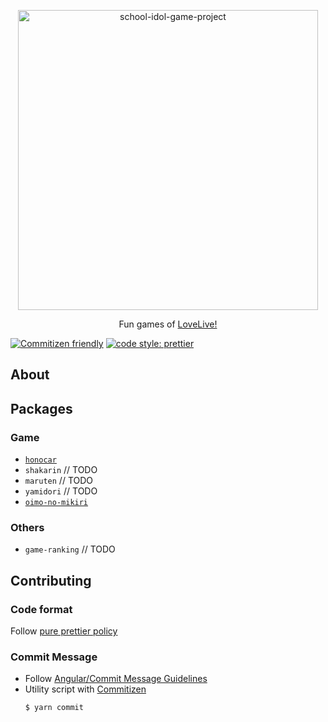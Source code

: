 <p align="center">
    <img
        alt="school-idol-game-project"
        width="480"
        src="https://user-images.githubusercontent.com/9045584/44531504-e7d92480-a72b-11e8-8d91-b93052a89d5a.png"
    >
</p>

<p align="center">
    Fun games of <a href="http://www.lovelive-anime.jp/worldwide/">LoveLive!</a>
</p>

[![Commitizen friendly](https://img.shields.io/badge/commitizen-friendly-brightgreen.svg)](http://commitizen.github.io/cz-cli/)
[![code style: prettier](https://img.shields.io/badge/code_style-prettier-ff69b4.svg?style=flat-square)](https://github.com/prettier/prettier)

## About

## Packages

### Game

* [`honocar`](./packages/honocar#README.md)
* `shakarin` // TODO
* `maruten` // TODO
* `yamidori` // TODO
* [`oimo-no-mikiri`](./packages/oimo-no-mikiri#README.md)

### Others

* `game-ranking` // TODO

## Contributing

### Code format

Follow [pure prettier policy](https://prettier.io/)

### Commit Message

* Follow [Angular/Commit Message Guidelines](https://github.com/angular/angular/blob/master/CONTRIBUTING.md#-commit-message-guidelines)
* Utility script with [Commitizen](https://github.com/commitizen/cz-cli)
  ```
  $ yarn commit
  ```
